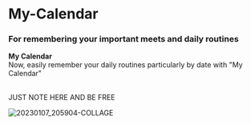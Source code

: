 # My-Calendar
<h3>For remembering your important meets and daily routines</h3>

<strong>My Calendar</strong>
<br>
Now, easily remember your daily routines particularly by date with "My Calendar"

<br> JUST NOTE HERE AND BE FREE <br>

![20230107_205904-COLLAGE](https://user-images.githubusercontent.com/83690778/211158396-f0c1ed99-a3e4-4a79-b2e9-7b81b74263a3.jpg)

